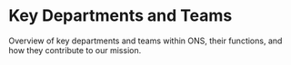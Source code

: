 # Key Departments and Teams

Overview of key departments and teams within ONS, their functions, and how they contribute to our mission.

